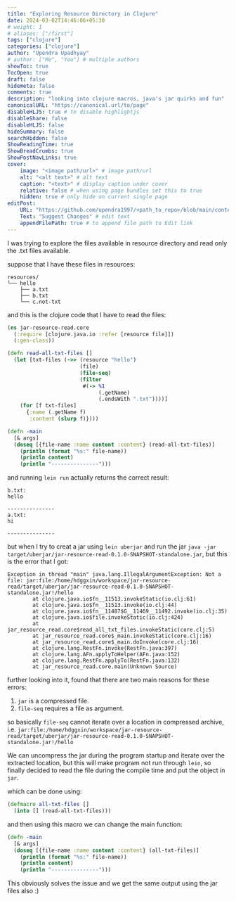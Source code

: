 ```yaml
---
title: "Exploring Resource Directory in Clojure"
date: 2024-03-02T14:46:06+05:30
# weight: 1
# aliases: ["/first"]
tags: ["clojure"]
categories: ["clojure"]
author: "Upendra Upadhyay"
# author: ["Me", "You"] # multiple authors
showToc: true
TocOpen: true
draft: false
hidemeta: false
comments: true
description: "looking into clojure macros, java's jar quirks and fun"
canonicalURL: "https://canonical.url/to/page"
disableHLJS: true # to disable highlightjs
disableShare: false
disableHLJS: false
hideSummary: false
searchHidden: false
ShowReadingTime: true
ShowBreadCrumbs: true
ShowPostNavLinks: true
cover:
    image: "<image path/url>" # image path/url
    alt: "<alt text>" # alt text
    caption: "<text>" # display caption under cover
    relative: false # when using page bundles set this to true
    hidden: true # only hide on current single page
editPost:
    URL: "https://github.com/upendra1997/<path_to_repo>/blob/main/content"
    Text: "Suggest Changes" # edit text
    appendFilePath: true # to append file path to Edit link
---
```


I was trying to explore the files available in resource directory and read only the .txt files available.

suppose that I have these files in resources:
```
resources/
└── hello
    ├── a.txt
    ├── b.txt
    └── c.not-txt
```

and this is the clojure code that I have to read the files:
```clojure
(ns jar-resource-read.core
  (:require [clojure.java.io :refer [resource file]])
  (:gen-class))

(defn read-all-txt-files [] 
  (let [txt-files (->> (resource "hello")
                       (file)
                       (file-seq)
                       (filter
                        #(-> %1
                             (.getName)
                             (.endsWith ".txt"))))]
    (for [f txt-files] 
      {:name (.getName f) 
       :content (slurp f)})))

(defn -main
  [& args]
  (doseq [{file-name :name content :content} (read-all-txt-files)]
    (println (format "%s:" file-name))
    (println content)
    (println "---------------")))
```
and running `lein run` actually returns the correct result:
```
b.txt:
hello

---------------
a.txt:
hi

---------------

```
but when I try to creat a jar using `lein uberjar` and run the jar `java -jar target/uberjar/jar-resource-read-0.1.0-SNAPSHOT-standalone.jar`, but this is the error that I got:
```
Exception in thread "main" java.lang.IllegalArgumentException: Not a file: jar:file:/home/hdggxin/workspace/jar-resource-read/target/uberjar/jar-resource-read-0.1.0-SNAPSHOT-standalone.jar!/hello
        at clojure.java.io$fn__11513.invokeStatic(io.clj:61)
        at clojure.java.io$fn__11513.invoke(io.clj:44)
        at clojure.java.io$fn__11487$G__11469__11492.invoke(io.clj:35)
        at clojure.java.io$file.invokeStatic(io.clj:424)
        at jar_resource_read.core$read_all_txt_files.invokeStatic(core.clj:5)
        at jar_resource_read.core$_main.invokeStatic(core.clj:16)
        at jar_resource_read.core$_main.doInvoke(core.clj:16)
        at clojure.lang.RestFn.invoke(RestFn.java:397)
        at clojure.lang.AFn.applyToHelper(AFn.java:152)
        at clojure.lang.RestFn.applyTo(RestFn.java:132)
        at jar_resource_read.core.main(Unknown Source)

```
further looking into it, found that there are two main reasons for these errors:
1. `jar` is a compressed file.
2. `file-seq` requires a file as argument.

so basically `file-seq` cannot iterate over a location in compressed archive, i.e. `jar:file:/home/hdggxin/workspace/jar-resource-read/target/uberjar/jar-resource-read-0.1.0-SNAPSHOT-standalone.jar!/hello`

We can uncompress the jar during the program startup and iterate over the extracted location, but this will make program not run through `lein`, so finally decided to read the file during the compile time and put the object in `jar`.

which can be done using:
```clojure
(defmacro all-txt-files []
  (into [] (read-all-txt-files)))
```
and then using this macro we can change the main function:
```clojure
(defn -main
  [& args]
  (doseq [{file-name :name content :content} (all-txt-files)]
    (println (format "%s:" file-name))
    (println content)
    (println "---------------")))
```
This obviously solves the issue and we get the same output using the jar files also :)
